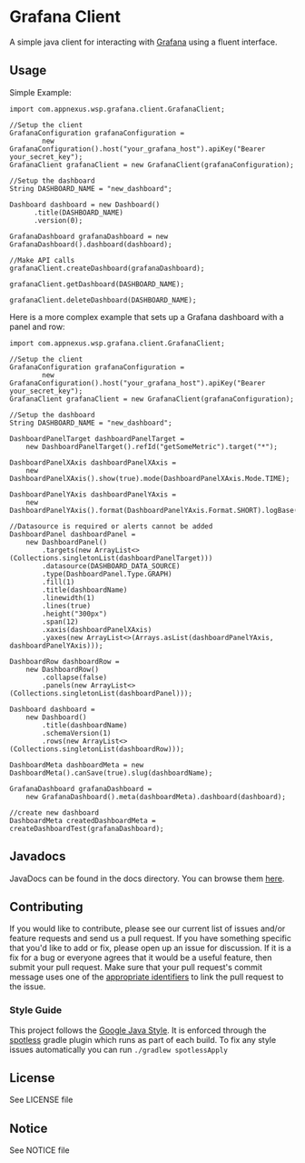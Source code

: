 # Grafana Client

A simple java client for interacting with [Grafana](http://docs.grafana.org/) using a 
fluent interface.


## Usage

Simple Example:
```
import com.appnexus.wsp.grafana.client.GrafanaClient;

//Setup the client
GrafanaConfiguration grafanaConfiguration =
        new GrafanaConfiguration().host("your_grafana_host").apiKey("Bearer your_secret_key");
GrafanaClient grafanaClient = new GrafanaClient(grafanaConfiguration);

//Setup the dashboard
String DASHBOARD_NAME = "new_dashboard";

Dashboard dashboard = new Dashboard()
      .title(DASHBOARD_NAME)
      .version(0);

GrafanaDashboard grafanaDashboard = new GrafanaDashboard().dashboard(dashboard);

//Make API calls
grafanaClient.createDashboard(grafanaDashboard);

grafanaClient.getDashboard(DASHBOARD_NAME);

grafanaClient.deleteDashboard(DASHBOARD_NAME);
```
Here is a more complex example that sets up a Grafana dashboard with a panel and row: 
```
import com.appnexus.wsp.grafana.client.GrafanaClient;

//Setup the client
GrafanaConfiguration grafanaConfiguration =
        new GrafanaConfiguration().host("your_grafana_host").apiKey("Bearer your_secret_key");
GrafanaClient grafanaClient = new GrafanaClient(grafanaConfiguration);

//Setup the dashboard
String DASHBOARD_NAME = "new_dashboard";

DashboardPanelTarget dashboardPanelTarget =
    new DashboardPanelTarget().refId("getSomeMetric").target("*");

DashboardPanelXAxis dashboardPanelXAxis =
    new DashboardPanelXAxis().show(true).mode(DashboardPanelXAxis.Mode.TIME);

DashboardPanelYAxis dashboardPanelYAxis =
    new DashboardPanelYAxis().format(DashboardPanelYAxis.Format.SHORT).logBase(1).show(true);

//Datasource is required or alerts cannot be added
DashboardPanel dashboardPanel =
    new DashboardPanel()
        .targets(new ArrayList<>(Collections.singletonList(dashboardPanelTarget)))
        .datasource(DASHBOARD_DATA_SOURCE)
        .type(DashboardPanel.Type.GRAPH)
        .fill(1)
        .title(dashboardName)
        .linewidth(1)
        .lines(true)
        .height("300px")
        .span(12)
        .xaxis(dashboardPanelXAxis)
        .yaxes(new ArrayList<>(Arrays.asList(dashboardPanelYAxis, dashboardPanelYAxis)));

DashboardRow dashboardRow =
    new DashboardRow()
        .collapse(false)
        .panels(new ArrayList<>(Collections.singletonList(dashboardPanel)));

Dashboard dashboard =
    new Dashboard()
        .title(dashboardName)
        .schemaVersion(1)
        .rows(new ArrayList<>(Collections.singletonList(dashboardRow)));

DashboardMeta dashboardMeta = new DashboardMeta().canSave(true).slug(dashboardName);

GrafanaDashboard grafanaDashboard =
    new GrafanaDashboard().meta(dashboardMeta).dashboard(dashboard);

//create new dashboard
DashboardMeta createdDashboardMeta = createDashboardTest(grafanaDashboard);
```

## Javadocs

JavaDocs can be found in the docs directory. You can browse them 
[here](https://appnexus.github.io/grafana-api-java-client/).


## Contributing

If you would like to contribute, please see our current list of issues and/or feature requests
and send us a pull request. If you have something specific that you'd like to add or fix, please
open up an issue for discussion. If it is a fix for a bug or everyone agrees that it would be
a useful feature, then submit your pull request. Make sure that your pull request's commit message
uses one of the [appropriate identifiers](https://github.com/blog/1386-closing-issues-via-commit-messages) 
to link the pull request to the issue.


### Style Guide

This project follows the [Google Java Style](https://google.github.io/styleguide/javaguide.html). 
It is enforced through the [spotless](https://github.com/diffplug/spotless) gradle plugin which runs 
as part of each build. To fix any style issues automatically you can run `./gradlew spotlessApply`


## License

See LICENSE file

## Notice

See NOTICE file
